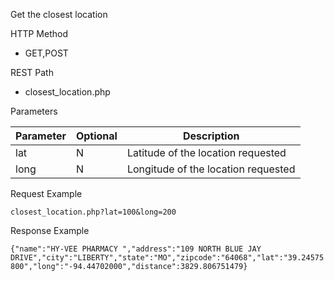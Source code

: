 Get the closest location

HTTP Method
- GET,POST

REST Path
- closest_location.php

Parameters

|Parameter   |Optional    |Description|
|---|---|---|
|lat         |N          |Latitude of the location requested|
|long        |N           |Longitude of the location requested|

Request Example

`closest_location.php?lat=100&long=200`

Response Example

`{"name":"HY-VEE PHARMACY ","address":"109 NORTH BLUE JAY
DRIVE","city":"LIBERTY","state":"MO","zipcode":"64068","lat":"39.24575800","long":"-94.44702000","distance":3829.806751479}`
